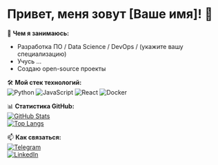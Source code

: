 # Привет, меня зовут [Ваше имя]! 👋  

🚀 **Чем я занимаюсь:**  
- Разработка ПО / Data Science / DevOps / (укажите вашу специализацию)  
- Учусь ...  
- Создаю open-source проекты  

🛠 **Мой стек технологий:**  
![Python](https://img.shields.io/badge/-Python-3776AB?logo=python&logoColor=white)
![JavaScript](https://img.shields.io/badge/-JavaScript-F7DF1E?logo=javascript&logoColor=black)
![React](https://img.shields.io/badge/-React-61DAFB?logo=react&logoColor=black)
![Docker](https://img.shields.io/badge/-Docker-2496ED?logo=docker&logoColor=white)  

📊 **Статистика GitHub:**  
[![GitHub Stats](https://github-readme-stats.vercel.app/api?username=ваш_ник&show_icons=true&theme=radical)](https://github.com/ваш_ник)  
[![Top Langs](https://github-readme-stats.vercel.app/api/top-langs/?username=ваш_ник&layout=compact&theme=radical)](https://github.com/ваш_ник)  

📫 **Как связаться:**  
[![Telegram](https://img.shields.io/badge/-Telegram-26A5E4?logo=telegram)](https://t.me/ваш_ник)  
[![LinkedIn](https://img.shields.io/badge/-LinkedIn-0A66C2?logo=linkedin)](https://linkedin.com/in/ваш_ник)  
